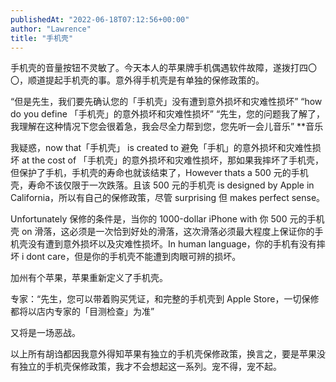 ```yaml
---
publishedAt: "2022-06-18T07:12:56+00:00"
author: "Lawrence"
title: "手机壳"
---
```


手机壳的音量按钮不灵敏了。今天本人的苹果牌手机偶遇软件故障，遂拨打四〇〇，顺道提起手机壳的事。意外得手机壳是有单独的保修政策的。

“但是先生，我们要先确认您的「手机壳」没有遭到意外损坏和灾难性损坏”
“how do you define 「手机壳」的意外损坏和灾难性损坏”
“先生，您的问题我了解了，我理解在这种情况下您会很着急，我会尽全力帮到您，您先听一会儿音乐”
\*\*音乐

我疑惑，now that「手机壳」 is created to 避免「手机」的意外损坏和灾难性损坏 at the cost of 「手机壳」的意外损坏和灾难性损坏，那如果我摔坏了手机壳，但保护了手机，手机壳的寿命也就该结束了，However thats a 500 元的手机壳，寿命不该仅限于一次跌落。且该 500 元的手机壳 is designed by Apple in California，所以有自己的保修政策，尽管 surprising 但 makes perfect sense。

Unfortunately 保修的条件是，当你的 1000-dollar iPhone with 你 500 元的手机壳 on 滑落，这必须是一次恰到好处的滑落，这次滑落必须最大程度上保证你的手机壳没有遭到意外损坏以及灾难性损坏。In human language，你的手机有没有摔坏 i dont care，但是你的手机壳不能遭到肉眼可辨的损坏。

加州有个苹果，苹果重新定义了手机壳。

专家：“先生，您可以带着购买凭证，和完整的手机壳到 Apple Store，一切保修都将以店内专家的「目测检查」为准”

又将是一场恶战。

以上所有胡诌都因我意外得知苹果有独立的手机壳保修政策，换言之，要是苹果没有独立的手机壳保修政策，我才不会想起这一系列。宠不得，宠不起。
